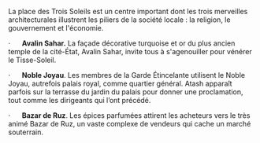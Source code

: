 La place des Trois Soleils est un centre important dont les trois merveilles architecturales illustrent les piliers de la société locale : la religion, le gouvernement et l'économie.

·      **Avalin Sahar.** La façade décorative turquoise et or du plus ancien temple de la cité-État, Avalin Sahar, invite tous à s'agenouiller pour vénérer le Tisse-Soleil.

·      **Noble Joyau**. Les membres de la Garde Étincelante utilisent le Noble Joyau, autrefois palais royal, comme quartier général. Atash apparaît parfois sur la terrasse du jardin du palais pour donner une proclamation, tout comme les dirigeants qui l’ont précédé.

·      **Bazar de Ruz**. Les épices parfumées attirent les acheteurs vers le très animé Bazar de Ruz, un vaste complexe de vendeurs qui cache un marché souterrain.